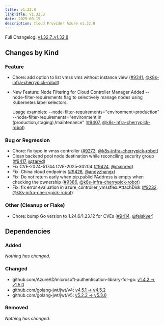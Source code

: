 ```yaml
---
title: v1.32.8
linkTitle: v1.32.8
date: 2025-09-15
description: Cloud Provider Azure v1.32.8
---
```

Full Changelog: [v1.32.7..v1.32.8](https://github.com/kubernetes-sigs/cloud-provider-azure/compare/v1.32.7...v1.32.8)

## Changes by Kind

### Feature

- Chore: add option to list vmss vms without instance view ([#9341](https://github.com/kubernetes-sigs/cloud-provider-azure/pull/9341), [@k8s-infra-cherrypick-robot](https://github.com/k8s-infra-cherrypick-robot))
- New Feature: Node Filtering for Cloud Controller Manager
  Added --node-filter-requirements flag to selectively manage nodes using Kubernetes label selectors.
  
  Usage examples:
  --node-filter-requirements="environment=production"
  --node-filter-requirements="environment in (production,staging),!maintenance" ([#9407](https://github.com/kubernetes-sigs/cloud-provider-azure/pull/9407), [@k8s-infra-cherrypick-robot](https://github.com/k8s-infra-cherrypick-robot))

### Bug or Regression

- Chore: fix typo in vmss controller ([#9273](https://github.com/kubernetes-sigs/cloud-provider-azure/pull/9273), [@k8s-infra-cherrypick-robot](https://github.com/k8s-infra-cherrypick-robot))
- Clean backend pool node destination while reconciling security group ([#9417](https://github.com/kubernetes-sigs/cloud-provider-azure/pull/9417), [@zarvd](https://github.com/zarvd))
- Fix CVE-2024-51744 CVE-2025-30204 ([#9424](https://github.com/kubernetes-sigs/cloud-provider-azure/pull/9424), [@mainred](https://github.com/mainred))
- Fix: China cloud endpoints ([#9426](https://github.com/kubernetes-sigs/cloud-provider-azure/pull/9426), [@andyzhangx](https://github.com/andyzhangx))
- Fix: Do not return early when pip.publicIPAddress is empty when checking the ownership ([#9386](https://github.com/kubernetes-sigs/cloud-provider-azure/pull/9386), [@k8s-infra-cherrypick-robot](https://github.com/k8s-infra-cherrypick-robot))
- Fix: fix error evaluation in azure_controller_vmssflex.AttachDisk ([#9232](https://github.com/kubernetes-sigs/cloud-provider-azure/pull/9232), [@k8s-infra-cherrypick-robot](https://github.com/k8s-infra-cherrypick-robot))

### Other (Cleanup or Flake)

- Chore: bump Go version to 1.24.6/1.23.12 for CVEs ([#9414](https://github.com/kubernetes-sigs/cloud-provider-azure/pull/9414), [@feiskyer](https://github.com/feiskyer))

## Dependencies

### Added
_Nothing has changed._

### Changed
- github.com/AzureAD/microsoft-authentication-library-for-go: [v1.4.2 → v1.5.0](https://github.com/AzureAD/microsoft-authentication-library-for-go/compare/v1.4.2...v1.5.0)
- github.com/golang-jwt/jwt/v4: [v4.5.1 → v4.5.2](https://github.com/golang-jwt/jwt/compare/v4.5.1...v4.5.2)
- github.com/golang-jwt/jwt/v5: [v5.2.2 → v5.3.0](https://github.com/golang-jwt/jwt/compare/v5.2.2...v5.3.0)

### Removed
_Nothing has changed._
